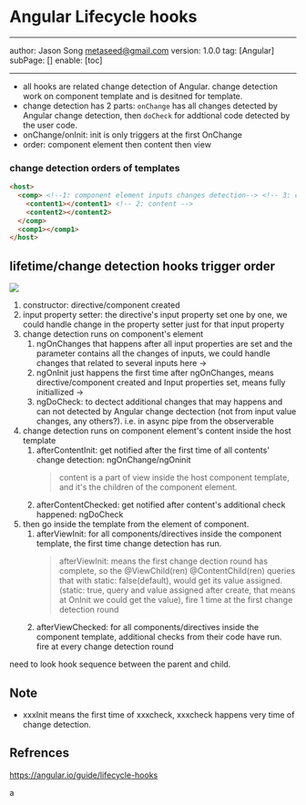 # Angular Lifecycle hooks
---
author: Jason Song <metaseed@gmail.com>
version: 1.0.0
tag: [Angular]
subPage: []
enable: [toc]

---
* all hooks are related change detection of Angular. change detection work on component template and is desitned for template.
* change detection has 2 parts: `onChange` has all changes detected by Angular change detection, then `doCheck` for addtional code detected by the user code.
* onChange/onInit: init is only triggers at the first OnChange
* order: component element then content then view
### change detection orders of templates
```html {2, 3}
<host>
  <comp> <!--1: component element inputs changes detection--> <!-- 3: component template -->
    <content1></content1> <!-- 2: content -->
    <content2></content2>
  </comp>
  <comp1></comp1>
</host>
```
## lifetime/change detection hooks trigger order

![](https://lh4.googleusercontent.com/jqfQIpB5PJcoOn8n9fMW466u69Fs-kS4pKMzr3nKPmLRj_T730J9MB3kBRfaI9A_T3T5PFYOsjL0lSJkl_NifKbzhOJgkZKU5bQmiZhXwz8Tcu_uT6rsSlA8gFF5hl-YBRybh0RA)

1. constructor: directive/component created
1. input property setter: the directive's input property set one by one, we could handle change in the property setter just for that input property
1. change detection runs on component's element
    1. ngOnChanges that happens after all input properties are set and the parameter contains all the changes of inputs, we could handle changes that related to several inputs here ->
    1. ngOnInit just happens the first time after ngOnChanges, means directive/component created and Input properties set, means fully initiallized ->
    1. ngDoCheck: to dectect additional changes that may happens and can not detected by Angular change dectection (not from input value changes, any others?). i.e. in async pipe from the observerable 
1. change detection runs on component element's content inside the host template
    1. afterContentInit: get notified after the first time of all contents' change detection: ngOnChange/ngOninit
       > content is a part of view inside the host component template, and it's the children of the component element.
    1. afterContentChecked: get notified after content's additional check happened: ngDoCheck
1. then go inside the template from the element of component.
   1. afterViewInit: for all components/directives inside the component template, the first time change detection has run.
      > afterViewInit: means the first change dection round has complete, so the @ViewChild(ren) @ContentChild(ren) queries that with static: false(default), would get its value assigned.(static: true, query and value assigned after create, that means at OnInit we could get the value), fire 1 time at the first change detection round
    1. afterViewChecked: for all components/directives inside the component template,  additional checks from their code have run. fire at every change detection round



need to look hook sequence between the parent and child.
## Note

* xxxInit means the first time of xxxcheck, xxxcheck happens very time of change detection.



## Refrences
https://angular.io/guide/lifecycle-hooks



a
